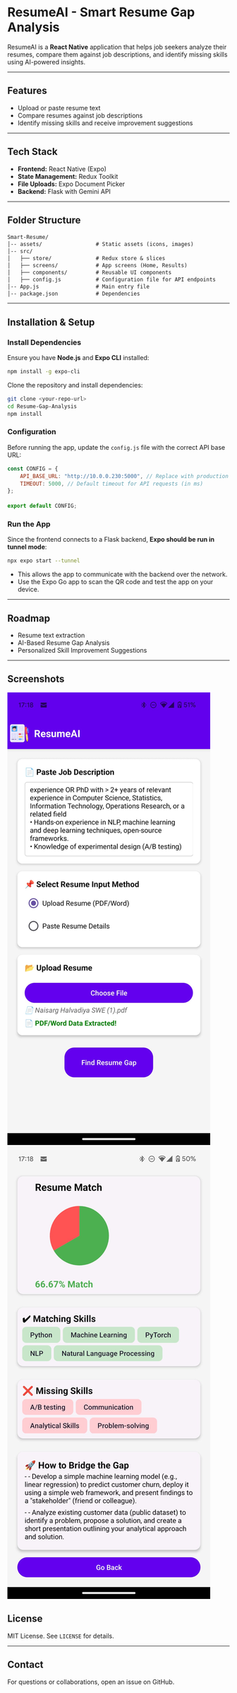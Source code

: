 # ResumeAI - Smart Resume Gap Analysis

ResumeAI is a **React Native** application that helps job seekers analyze their resumes, compare them against job descriptions, and identify missing skills using AI-powered insights.

---

## Features
- Upload or paste resume text
- Compare resumes against job descriptions
- Identify missing skills and receive improvement suggestions

---

## Tech Stack
- **Frontend:** React Native (Expo)
- **State Management:** Redux Toolkit
- **File Uploads:** Expo Document Picker
- **Backend:** Flask with Gemini API

---

## Folder Structure
```
Smart-Resume/
│-- assets/                 # Static assets (icons, images)
│-- src/
│   ├── store/              # Redux store & slices
│   ├── screens/            # App screens (Home, Results)
│   ├── components/         # Reusable UI components
│   ├── config.js           # Configuration file for API endpoints
│-- App.js                  # Main entry file
│-- package.json            # Dependencies
```

---

## Installation & Setup

### Install Dependencies
Ensure you have **Node.js** and **Expo CLI** installed:
```sh
npm install -g expo-cli
```

Clone the repository and install dependencies:
```sh
git clone <your-repo-url>
cd Resume-Gap-Analysis
npm install
```

### Configuration
Before running the app, update the `config.js` file with the correct API base URL:
```javascript
const CONFIG = {
    API_BASE_URL: "http://10.0.0.230:5000", // Replace with production URL when deployed
    TIMEOUT: 5000, // Default timeout for API requests (in ms)
};

export default CONFIG;
```

### Run the App
Since the frontend connects to a Flask backend, **Expo should be run in tunnel mode**:
```sh
npx expo start --tunnel
```
- This allows the app to communicate with the backend over the network.
- Use the Expo Go app to scan the QR code and test the app on your device.

---

## Roadmap
- Resume text extraction
- AI-Based Resume Gap Analysis
- Personalized Skill Improvement Suggestions

---

## Screenshots

![Image](./assets/Screen2.jpeg)
![Image](./assets/Screen1.jpeg)


## License
MIT License. See `LICENSE` for details.

---

## Contact
For questions or collaborations, open an issue on GitHub.

